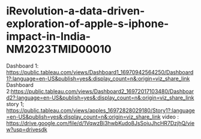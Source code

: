 # iRevolution-a-data-driven-exploration-of-apple-s-iphone-impact-in-India-NM2023TMID00010
Dashboard 1: https://public.tableau.com/views/Dashboard1_16970942564250/Dashboard1?:language=en-US&publish=yes&:display_count=n&:origin=viz_share_link
Dashboard 2:https://public.tableau.com/views/Dashboard2_16972017103480/Dashboard2?:language=en-US&publish=yes&:display_count=n&:origin=viz_share_link
story 1; https://public.tableau.com/views/apples_16972828029180/Story1?:language=en-US&publish=yes&:display_count=n&:origin=viz_share_link
video :
https://drive.google.com/file/d/1VqwzBi3hwbKudo8JsSoiuJhcHR7DzjhQ/view?usp=drivesdk
